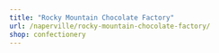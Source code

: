 ```yaml
---
title: "Rocky Mountain Chocolate Factory"
url: /naperville/rocky-mountain-chocolate-factory/
shop: confectionery
---
```

